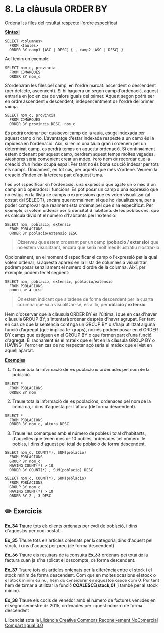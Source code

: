 # 8. La clàusula ORDER BY

Ordena les files del resultat respecte l'ordre especificat

**<u>Sintaxi</u>**
```
SELECT <columnes>  
  FROM <taules>  
  ORDER BY camp1 [ASC | DESC] { , camp2 [ASC | DESC] }
```
Ací tenim un exemple:
```
SELECT nom_c, provincia  
  FROM COMARQUES  
  ORDER BY nom_c
```
S'ordenaran les files pel camp, en l'ordre marcat: ascendent o descendent (per
defecte, ascendent). Si hi haguera un segon camp d'ordenació, aquest entraria
en joc en cas de valors iguals del primer. Aquest segon podrà ser en ordre
ascendent o descendent, independentment de l'ordre del primer camp.
```
SELECT nom_c, provincia  
  FROM COMARQUES  
  ORDER BY provincia DESC, nom_c
```
Es podrà ordenar per qualsevol camp de la taula, estiga indexada per aquest
camp o no. L'avantatge d'estar indexada respecte a un camp és la rapidesa en
l'ordenació. Així, si tenim una taula gran i ordenem per un determinat camp,
es perdrà temps en aquesta ordenació. Si contínuament estem ordenant per
aquest camp, perdrem aquest temps moltes vegades. Aleshores seria convenient
crear un índex. Però hem de recordar que la creació d'un índex ocupa espai.
Per tant no és bona solució indexar per tots els camps. Únicament, en tot cas,
per aquells que més s'ordene. Veurem la creació d'índex en la tercera part
d'aquest tema.

I es pot especificar en l'ordenació, una expressió que agafe un o més d'un
camp amb operadors i funcions. Es pot posar un camp o una expressió que no
estiga en la llista de camps o expressions que es volen visualitzar (al costat
del SELECT), encara que normalment sí que ho visualitzarem, per a poder
comprovar que realment està ordenat pel que s'ha especificat. Per exemple, si
volem ordenar per la densitat d'habitants de les poblacions, que es calcula
dividint el número d'habitants per l'extensió:
```
SELECT nom, poblacio, extensio  
  FROM POBLACIONS  
  ORDER BY poblacio/extensio DESC
```
> Observeu que estem ordenant per un camp (**poblacio / extensio**) que no
> estem visualitzant, encara que seria molt més il·lustratiu mostrar-lo

Opcionalment, en el moment d'especificar el camp o l'expressió per la qual
volem ordenar, si aquesta apareix en la llista de columnes a visualitzar,
podrem posar senzillament el número d'ordre de la columna. Així, per exemple,
podem fer el següent:
```
SELECT nom, poblacio, extensio, poblacio/extensio  
  FROM POBLACIONS  
  ORDER BY 4 DESC
```
> On estem indicant que s'ordene de forma descendent per la quarta columna que
> va a visualitzar-se, és a dir, per **oblacio / extensio**

Hem d'observar que la clàusula ORDER BY és l'última, i que en cas d'haver
clàusula GROUP BY, s'intentarà ordenar després d'haver agrupat. Per tant en
cas de que la sentència continga un GROUP BY o s'haja utilitzat alguna funció
d'agregat (que implica fer grups), només podrem posar en el ORDER BY camps que
estiguen en el GROUP BY o que formen part d'una funció d'agregat. El raonament
és el mateix que el fet en la clàusula GROUP BY o HAVING i l'error en cas de
no respectar açò seria el matiex que el vist en aquell apartat.

**<u>Exemples</u>**

  1) Traure tota la informació de les poblacions ordenades pel nom de la població.
```
SELECT *  
  FROM POBLACIONS  
  ORDER BY nom
```
  2) Traure tota la informació de les poblacions, ordenades pel nom de la comarca, i dins d'aquesta per l'altura (de forma descendent).
```
SELECT *  
  FROM POBLACIONS  
  ORDER BY nom_c, altura DESC
```
  3) Traure les comarques amb el número de pobles i total d'habitants, d'aquelles que tenen més de 10 pobles, ordenades pel número de pobles, i dins d'aquest pel total de població de forma descendent.

```
SELECT nom_c, COUNT(*), SUM(poblacio)  
  FROM POBLACIONS  
  GROUP BY nom_c  
  HAVING COUNT(*) > 10  
  ORDER BY COUNT(*) , SUM(poblacio) DESC
```

```
SELECT nom_c, COUNT(*), SUM(poblacio)  
  FROM POBLACIONS  
  GROUP BY nom_c  
  HAVING COUNT(*) > 10  
  ORDER BY 2 , 3 DESC
```

## :pencil2: Exercicis

**Ex_34** Traure tots els clients ordenats per codi de població, i dins
d'aquestos per codi postal.

**Ex_35** Traure tots els articles ordenats per la categoria, dins d'aquest pel
stock, i dins d'aquest per preu (de forma descendent)

**Ex_36** Traure els resultats de la consulta **Ex_33** ordenats pel total de la
factura quan ja s'ha aplicat el descompte, de forma descendent.

**Ex_37** Traure tots els articles ordenats per la diferència entre el stock i
el stock mínim de forma descendent. Com que en moltes ocasions el stock o el
stock mínim és nul, hem de considerar en aquestos casos com 0. Per tant hem de
tornar a utilitzar la funció **COALESCE(stock,0)** (i també per al stock
mínim).

**Ex_38** Traure els codis de venedor amb el número de factures venudes en el
segon semestre de 2015, ordenades per aquest número de forma descendent

Llicenciat sota la  [Llicència Creative Commons Reconeixement NoComercial
CompartirIgual 3.0](http://creativecommons.org/licenses/by-nc-sa/3.0/)

